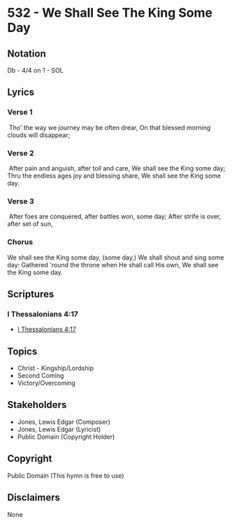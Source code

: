 # 532 - We Shall See The King Some Day

## Notation

Db - 4/4 on 1 - SOL

## Lyrics

### Verse 1

 Tho' the way we journey may be often drear,  On that blessed morning clouds will disappear; 

### Verse 2

 After pain and anguish, after toil and care, We shall see the King some day;  Thru the endless ages joy and blessing share, We shall see the King some day. 

### Verse 3

 After foes are conquered, after battles won, some day; After strife is over, after set of sun, 

### Chorus

We shall see the King some day, (some day,) We shall shout and sing some day: Gathered 'round the throne when He shall call His own, We shall see the King some day.


## Scriptures

### I Thessalonians 4:17

- [I Thessalonians 4:17](https://www.biblegateway.com/passage/?search=I%20Thessalonians%204%3A17)


## Topics

- Christ - Kingship/Lordship
- Second Coming
- Victory/Overcoming

## Stakeholders

- Jones, Lewis Edgar (Composer)
- Jones, Lewis Edgar (Lyricist)
- Public Domain (Copyright Holder)

## Copyright

Public Domain
(This hymn is free to use)

## Disclaimers

None

